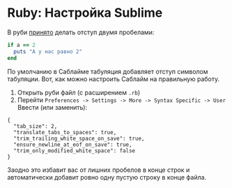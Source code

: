 # Ruby: Настройка Sublime



В руби [принято](https://github.com/arbox/ruby-style-guide/blob/master/README-ruRU.md#spaces-indentation) делать отступ двумя пробелами:

```ruby
if a == 2
  puts "А у нас равно 2"
end
```

По умолчанию в Саблайме табуляция добавляет отступ символом табуляции. Вот, как можно настроить Саблайм на правильную работу.

1. Открыть руби файл (с расширением `.rb`)
2. Перейти `Preferences -> Settings -> More -> Syntax Specific -> User`
Ввести (или заменить):

```
{
  "tab_size": 2,
  "translate_tabs_to_spaces": true,
  "trim_trailing_white_space_on_save": true,
  "ensure_newline_at_eof_on_save": true,
  "trim_only_modified_white_space": false
}
```

Заодно это избавит вас от лишних пробелов в конце строк и автоматически добавит ровно одну пустую строку в конце файла.
